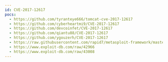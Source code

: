 ```yaml
---
id: CVE-2017-12617
pocs:
  - https://github.com/tyranteye666/tomcat-cve-2017-12617
  - https://github.com/cyberheartmi9/CVE-2017-12617
  - https://github.com/devcoinfet/CVE-2017-12617
  - https://github.com/qiantu88/CVE-2017-12617
  - https://github.com/ygouzerh/CVE-2017-12617
  - https://raw.githubusercontent.com/rapid7/metasploit-framework/master/modules/exploits/multi/http/tomcat_jsp_upload_bypass.rb
  - https://www.exploit-db.com/raw/42966
  - https://www.exploit-db.com/raw/43008
---
```

